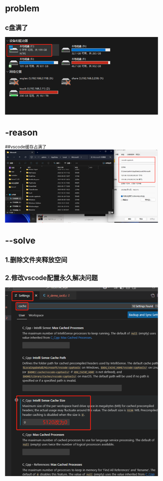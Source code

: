 # problem  
  ## c盘满了
  ![Alt Text](https://github.com/wuyiao/note/blob/master/windows/image/817d35973fde4f093800405c78c5389.png)
# -reason
  ##vscode缓存占满了
  ![Alt Text](https://github.com/wuyiao/note/blob/master/windows/image/9eadaa9e7ada29587662dc57c8ed94f.png)
# --solve   
  ## 1.删除文件夹释放空间 
  ## 2.修改vscode配置永久解决问题
  ![Alt Text](https://github.com/wuyiao/note/blob/master/windows/image/816e24eafb2e1265767dc8bd4972aec.png)
